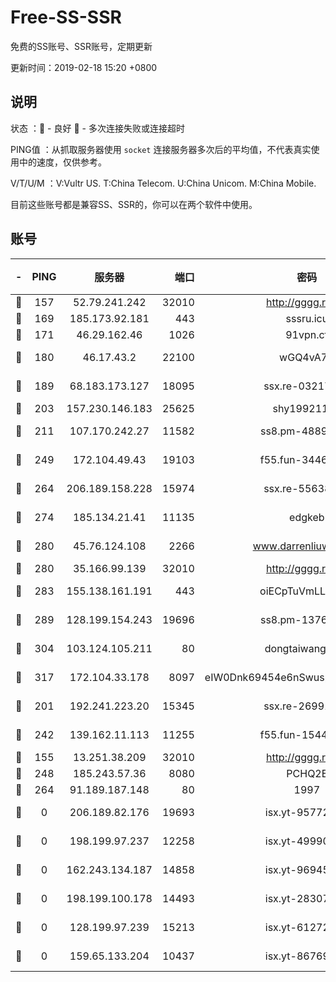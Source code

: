 # Free-SS-SSR

免费的SS账号、SSR账号，定期更新

更新时间：2019-02-18 15:20 +0800

## 说明

状态     ：🙂 - 良好 🙁 - 多次连接失败或连接超时

PING值   ：从抓取服务器使用 `socket` 连接服务器多次后的平均值，不代表真实使用中的速度，仅供参考。

V/T/U/M  ：V:Vultr US. T:China Telecom. U:China Unicom. M:China Mobile.

目前这些账号都是兼容SS、SSR的，你可以在两个软件中使用。

## 账号

|-|PING|服务器|端口|密码|加密方式|区域|V/T/U/M|
|:----:|:----:|:-----:|-----:|:----:|:----:|:----:|:----:|
|🙂|157|52.79.241.242|32010|http://gggg.rocks|chacha20|KR|10↑/10↑/10↑/9↑|
|🙂|169|185.173.92.181|443|sssru.icu|rc4-md5|RU|9↑/9↑/8↑/10↑|
|🙂|171|46.29.162.46|1026|91vpn.cf|rc4-md5|RU|9↑/10↑/10↑/10↑|
|🙂|180|46.17.43.2|22100|wGQ4vA7D|aes-256-gcm|RU|4↓/10↑/10↑/10↑|
|🙂|189|68.183.173.127|18095|ssx.re-03217186|aes-256-cfb|US|10↑/10↑/10↑/10↑|
|🙂|203|157.230.146.183|25625|shy19921124|rc4-md5|US|10↑/10↑/10↑/10↑|
|🙂|211|107.170.242.27|11582|ss8.pm-48893072|aes-256-cfb|US|10↑/10↑/10↑/10↑|
|🙂|249|172.104.49.43|19103|f55.fun-34462063|aes-256-cfb|SG|10↑/10↑/10↑/10↑|
|🙂|264|206.189.158.228|15974|ssx.re-55638136|aes-256-cfb|SG|10↑/10↑/10↑/10↑|
|🙂|274|185.134.21.41|11135|edgkeb|aes-256-cfb|GB|10↑/10↑/10↑/10↑|
|🙂|280|45.76.124.108|2266|www.darrenliuwei.com|aes-256-cfb|AU|10↑/10↑/10↑/10↑|
|🙂|280|35.166.99.139|32010|http://gggg.rocks|chacha20|US|10↑/10↑/10↑/10↑|
|🙂|283|155.138.161.191|443|oiECpTuVmLLxk4Ts|aes-256-cfb|US|9↑/10↑/10↑/10↑|
|🙂|289|128.199.154.243|19696|ss8.pm-13766186|aes-256-cfb|SG|10↑/10↑/10↑/10↑|
|🙂|304|103.124.105.211|80|dongtaiwang.com|aes-256-cfb|US|10↑/10↑/10↑/10↑|
|🙂|317|172.104.33.178|8097|eIW0Dnk69454e6nSwuspv9DmS201tQ0D|aes-256-cfb|SG|10↑/10↑/10↑/10↑|
|🙂|201|192.241.223.20|15345|ssx.re-26991809|aes-256-cfb|US|10↑/10↑/9↑/10↑|
|🙂|242|139.162.11.113|11255|f55.fun-15440385|aes-256-cfb|SG|9↑/10↑/10↑/10↑|
|🙁|155|13.251.38.209|32010|http://gggg.rocks|chacha20|SG|8↑/8↑/7↑/8↑|
|🙁|248|185.243.57.36|8080|PCHQ2E|rc4-md5|US|9↑/8↑/9↑/8↓|
|🙁|264|91.189.187.148|80|1997|chacha20|US|9↑/9↓/8↑/9↓|
|🙁|0|206.189.82.176|19693|isx.yt-95772798|aes-256-cfb|SG|9↓/9↓/10↑/9↓|
|🙁|0|198.199.97.237|12258|isx.yt-49990811|aes-256-cfb|US|9↓/9↓/9↑/9↓|
|🙁|0|162.243.134.187|14858|isx.yt-96945086|aes-256-cfb|US|8↓/9↓/10↑/9↓|
|🙁|0|198.199.100.178|14493|isx.yt-28307086|aes-256-cfb|US|9↓/9↓/10↑/9↓|
|🙁|0|128.199.97.239|15213|isx.yt-61272436|aes-256-cfb|SG|9↓/9↓/10↑/9↓|
|🙁|0|159.65.133.204|10437|isx.yt-86769658|aes-256-cfb|SG|9↓/9↓/10↑/9↓|
